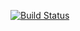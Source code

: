 [![Build Status](https://travis-ci.org/fontdirectory/croissantone.svg?branch=master)](https://travis-ci.org/fontdirectory/croissantone)

